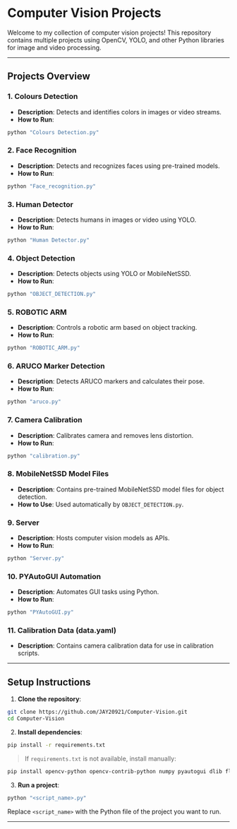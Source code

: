 # Computer Vision Projects

Welcome to my collection of computer vision projects! This repository contains multiple projects using OpenCV, YOLO, and other Python libraries for image and video processing.

---

## Projects Overview

### 1. Colours Detection

* **Description**: Detects and identifies colors in images or video streams.
* **How to Run**:

```bash
python "Colours Detection.py"
```

### 2. Face Recognition

* **Description**: Detects and recognizes faces using pre-trained models.
* **How to Run**:

```bash
python "Face_recognition.py"
```

### 3. Human Detector

* **Description**: Detects humans in images or video using YOLO.
* **How to Run**:

```bash
python "Human Detector.py"
```

### 4. Object Detection

* **Description**: Detects objects using YOLO or MobileNetSSD.
* **How to Run**:

```bash
python "OBJECT_DETECTION.py"
```

### 5. ROBOTIC ARM

* **Description**: Controls a robotic arm based on object tracking.
* **How to Run**:

```bash
python "ROBOTIC_ARM.py"
```

### 6. ARUCO Marker Detection

* **Description**: Detects ARUCO markers and calculates their pose.
* **How to Run**:

```bash
python "aruco.py"
```

### 7. Camera Calibration

* **Description**: Calibrates camera and removes lens distortion.
* **How to Run**:

```bash
python "calibration.py"
```

### 8. MobileNetSSD Model Files

* **Description**: Contains pre-trained MobileNetSSD model files for object detection.
* **How to Use**: Used automatically by `OBJECT_DETECTION.py`.

### 9. Server

* **Description**: Hosts computer vision models as APIs.
* **How to Run**:

```bash
python "Server.py"
```

### 10. PYAutoGUI Automation

* **Description**: Automates GUI tasks using Python.
* **How to Run**:

```bash
python "PYAutoGUI.py"
```

### 11. Calibration Data (data.yaml)

* **Description**: Contains camera calibration data for use in calibration scripts.

---

## Setup Instructions

1. **Clone the repository**:

```bash
git clone https://github.com/JAY20921/Computer-Vision.git
cd Computer-Vision
```

2. **Install dependencies**:

```bash
pip install -r requirements.txt
```

> If `requirements.txt` is not available, install manually:

```bash
pip install opencv-python opencv-contrib-python numpy pyautogui dlib flask
```

3. **Run a project**:

```bash
python "<script_name>.py"
```

Replace `<script_name>` with the Python file of the project you want to run.

---


